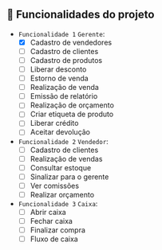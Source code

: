 ## 🔨 Funcionalidades do projeto

- `Funcionalidade 1` `Gerente`: 
   - [x] Cadastro de vendedores
   - [ ] Cadastro de clientes
   - [ ] Cadastro de produtos
   - [ ] Liberar desconto
   - [ ] Estorno de venda
   - [ ] Realização de venda
   - [ ] Emissão de relatório
   - [ ] Realização de orçamento
   - [ ] Criar etiqueta de produto
   - [ ] Liberar crédito
   - [ ] Aceitar devolução

- `Funcionalidade 2` `Vendedor`: 
   - [ ] Cadastro de clientes
   - [ ] Realização de vendas
   - [ ] Consultar estoque
   - [ ] Sinalizar para o gerente
   - [ ] Ver comissões
   - [ ] Realizar orçamento

- `Funcionalidade 3` `Caixa`: 
   - [ ] Abrir caixa
   - [ ] Fechar caixa
   - [ ] Finalizar compra
   - [ ] Fluxo de caixa
